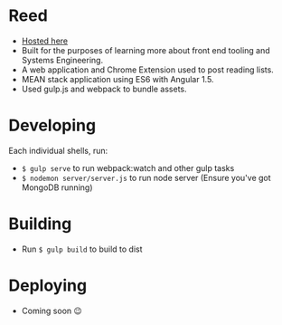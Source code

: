 # Reed
- [Hosted here](http://reedinapp.com/)
- Built for the purposes of learning more about front end tooling and Systems Engineering.
- A web application and Chrome Extension used to post reading lists.
- MEAN stack application using ES6 with Angular 1.5.
- Used gulp.js and webpack to bundle assets.


# Developing
Each individual shells, run:
  - `$ gulp serve` to run webpack:watch and other gulp tasks
  - `$ nodemon server/server.js` to run node server (Ensure you've got MongoDB running)
 
# Building
- Run `$ gulp build` to build to dist

# Deploying
- Coming soon :wink:
